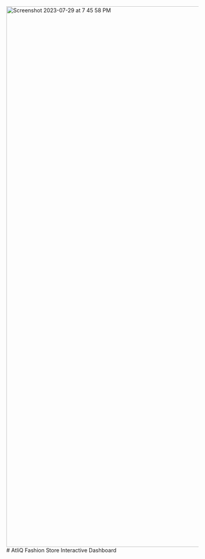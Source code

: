 <img width="1416" alt="Screenshot 2023-07-29 at 7 45 58 PM" src="https://github.com/Aspir08/Store_Analysis/assets/77263083/43fb4879-be73-40fb-b3cd-ba9aae1db006">
# AtliQ Fashion Store Interactive Dashboard

